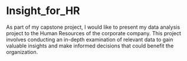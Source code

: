 # Insight_for_HR
As part of my capstone project, I would like to present my data analysis project to the Human Resources of the corporate company. This project involves conducting an in-depth examination of relevant data to gain valuable insights and make informed decisions that could benefit the organization. 
